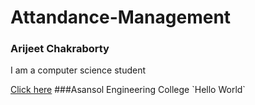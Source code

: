 # Attandance-Management
<h3>Arijeet Chakraborty</h3>
<p>I am a computer science student</p>
<a href="">Click here</a>
###Asansol Engineering College
`Hello World`
